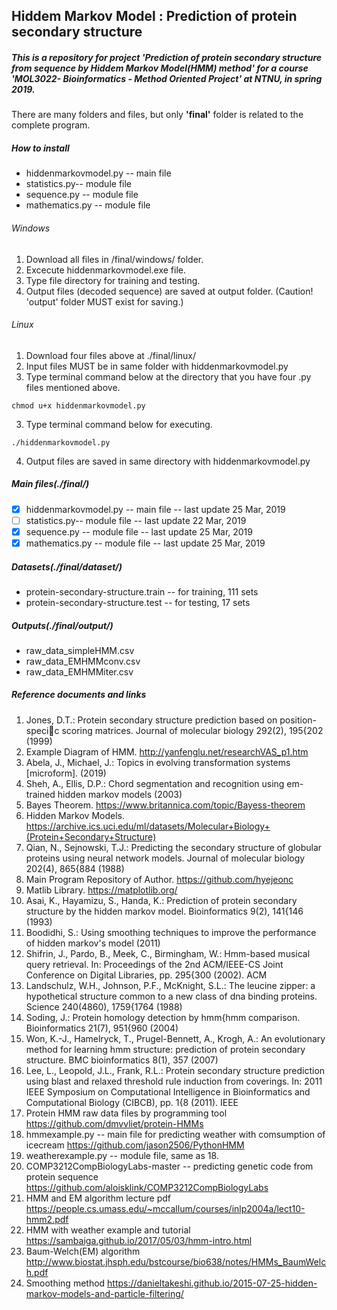 ## Hiddem Markov Model : Prediction of protein secondary structure 
##### This is a repository for project 'Prediction of protein secondary structure from sequence by Hiddem Markov Model(HMM) method' for a course 'MOL3022- Bioinformatics - Method Oriented Project' at NTNU, in spring 2019. 
There are many folders and files, but only **'final'** folder is related to the complete program.


##### How to install 
- hiddenmarkovmodel.py  -- main file 
- statistics.py-- module file 
- sequence.py -- module file
- mathematics.py -- module file
  
###### Windows
1. Download all files in /final/windows/ folder. 
2. Excecute hiddenmarkovmodel.exe file. 
3. Type file directory for training and testing.
4. Output files (decoded sequence) are saved at output folder.
(Caution! 'output' folder MUST exist for saving.)

###### Linux
1. Download four files above at ./final/linux/ 
2. Input files MUST be in same folder with hiddenmarkovmodel.py 
3. Type terminal command below at the directory that you have four .py files mentioned above.
```
chmod u+x hiddenmarkovmodel.py
```
3. Type terminal command below for executing.
```
./hiddenmarkovmodel.py
```
4. Output files are saved in same directory with hiddenmarkovmodel.py


##### Main files(./final/)
- [x] hiddenmarkovmodel.py  -- main file -- last update 25 Mar, 2019
- [ ] statistics.py-- module file -- last update 22 Mar, 2019 
- [x] sequence.py -- module file -- last update 25 Mar, 2019
- [x] mathematics.py -- module file -- last update 25 Mar, 2019

##### Datasets(./final/dataset/)
- protein-secondary-structure.train -- for training, 111 sets
- protein-secondary-structure.test -- for testing, 17 sets

##### Outputs(./final/output/)
- raw_data_simpleHMM.csv
- raw_data_EMHMMconv.csv
- raw_data_EMHMMiter.csv

##### Reference documents and links
1. Jones, D.T.: Protein secondary structure prediction based on position-specic scoring matrices. Journal of
molecular biology 292(2), 195{202 (1999)
2. Example Diagram of HMM. http://yanfenglu.net/researchVAS_p1.htm
3. Abela, J., Michael, J.: Topics in evolving transformation systems [microform]. (2019)
4. Sheh, A., Ellis, D.P.: Chord segmentation and recognition using em-trained hidden markov models (2003)
5. Bayes Theorem. https://www.britannica.com/topic/Bayess-theorem
6. Hidden Markov Models.
https://archive.ics.uci.edu/ml/datasets/Molecular+Biology+(Protein+Secondary+Structure)
7. Qian, N., Sejnowski, T.J.: Predicting the secondary structure of globular proteins using neural network models.
Journal of molecular biology 202(4), 865{884 (1988)
8. Main Program Repository of Author. https://github.com/hyejeonc
9. Matlib Library. https://matplotlib.org/
10. Asai, K., Hayamizu, S., Handa, K.: Prediction of protein secondary structure by the hidden markov model.
Bioinformatics 9(2), 141{146 (1993)
11. Boodidhi, S.: Using smoothing techniques to improve the performance of hidden markov's model (2011)
12. Shifrin, J., Pardo, B., Meek, C., Birmingham, W.: Hmm-based musical query retrieval. In: Proceedings of the
2nd ACM/IEEE-CS Joint Conference on Digital Libraries, pp. 295{300 (2002). ACM
13. Landschulz, W.H., Johnson, P.F., McKnight, S.L.: The leucine zipper: a hypothetical structure common to a
new class of dna binding proteins. Science 240(4860), 1759{1764 (1988)
14. Soding, J.: Protein homology detection by hmm{hmm comparison. Bioinformatics 21(7), 951{960 (2004)
15. Won, K.-J., Hamelryck, T., Prugel-Bennett, A., Krogh, A.: An evolutionary method for learning hmm structure:
prediction of protein secondary structure. BMC bioinformatics 8(1), 357 (2007)
16. Lee, L., Leopold, J.L., Frank, R.L.: Protein secondary structure prediction using blast and relaxed threshold rule
induction from coverings. In: 2011 IEEE Symposium on Computational Intelligence in Bioinformatics and
Computational Biology (CIBCB), pp. 1{8 (2011). IEEE
17. Protein HMM raw data files by programming tool https://github.com/dmvvliet/protein-HMMs
18. hmmexample.py -- main file for predicting weather with comsumption of icecream https://github.com/jason2506/PythonHMM
19. weatherexample.py -- module file, same as 18.
20. COMP3212CompBiologyLabs-master -- predicting genetic code from protein sequence https://github.com/aloisklink/COMP3212CompBiologyLabs
21. HMM and EM algorithm lecture pdf https://people.cs.umass.edu/~mccallum/courses/inlp2004a/lect10-hmm2.pdf
22. HMM with weather example and tutorial https://sambaiga.github.io/2017/05/03/hmm-intro.html
23. Baum-Welch(EM) algorithm http://www.biostat.jhsph.edu/bstcourse/bio638/notes/HMMs_BaumWelch.pdf
24. Smoothing method https://danieltakeshi.github.io/2015-07-25-hidden-markov-models-and-particle-filtering/
